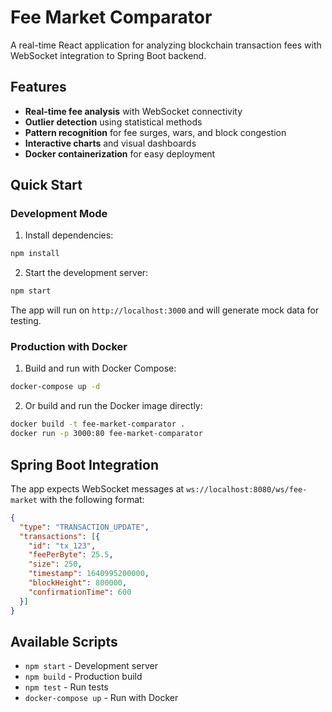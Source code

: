 # Fee Market Comparator

A real-time React application for analyzing blockchain transaction fees with WebSocket integration to Spring Boot backend.

## Features

- **Real-time fee analysis** with WebSocket connectivity
- **Outlier detection** using statistical methods
- **Pattern recognition** for fee surges, wars, and block congestion
- **Interactive charts** and visual dashboards
- **Docker containerization** for easy deployment

## Quick Start

### Development Mode

1. Install dependencies:
```bash
npm install
```

2. Start the development server:
```bash
npm start
```

The app will run on `http://localhost:3000` and will generate mock data for testing.

### Production with Docker

1. Build and run with Docker Compose:
```bash
docker-compose up -d
```

2. Or build and run the Docker image directly:
```bash
docker build -t fee-market-comparator .
docker run -p 3000:80 fee-market-comparator
```

## Spring Boot Integration

The app expects WebSocket messages at `ws://localhost:8080/ws/fee-market` with the following format:

```json
{
  "type": "TRANSACTION_UPDATE",
  "transactions": [{
    "id": "tx_123",
    "feePerByte": 25.5,
    "size": 250,
    "timestamp": 1640995200000,
    "blockHeight": 800000,
    "confirmationTime": 600
  }]
}
```

## Available Scripts

- `npm start` - Development server
- `npm build` - Production build
- `npm test` - Run tests
- `docker-compose up` - Run with Docker
